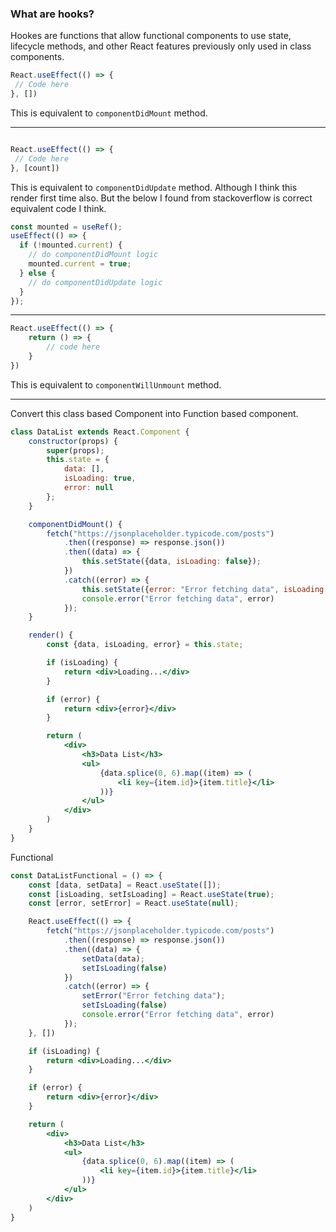 ### What are hooks?
Hookes are functions that allow functional components to use state, lifecycle 
methods, and other React features previously only used in class components. 

```jsx
React.useEffect(() => {
 // Code here
}, [])
```

This is equivalent to `componentDidMount` method.

---

```jsx

React.useEffect(() => {
 // Code here
}, [count])
```

This is equivalent to `componentDidUpdate` method.
Although I think this render first time also.
But the below I found from stackoverflow is correct equivalent code I think.

```jsx
const mounted = useRef();
useEffect(() => {
  if (!mounted.current) {
    // do componentDidMount logic
    mounted.current = true;
  } else {
    // do componentDidUpdate logic
  }
});
```

---

```jsx
React.useEffect(() => {
    return () => {
        // code here
    }
})
```

This is equivalent to `componentWillUnmount` method.


---

Convert this class based Component into Function based component.

```jsx
class DataList extends React.Component {
    constructor(props) {
        super(props);
        this.state = {
            data: [],
            isLoading: true,
            error: null
        };
    }

    componentDidMount() {
        fetch("https://jsonplaceholder.typicode.com/posts")
            .then((response) => response.json())
            .then((data) => {
                this.setState({data, isLoading: false});
            })
            .catch((error) => {
                this.setState({error: "Error fetching data", isLoading: false});
                console.error("Error fetching data", error)
            });
    }

    render() {
        const {data, isLoading, error} = this.state;

        if (isLoading) {
            return <div>Loading...</div>
        }

        if (error) {
            return <div>{error}</div>
        }

        return (
            <div>
                <h3>Data List</h3>
                <ul>
                    {data.splice(0, 6).map((item) => (
                        <li key={item.id}>{item.title}</li>
                    ))}
                </ul>
            </div>
        )
    }
}
```

Functional

```jsx
const DataListFunctional = () => {
    const [data, setData] = React.useState([]);
    const [isLoading, setIsLoading] = React.useState(true);
    const [error, setError] = React.useState(null);

    React.useEffect(() => {
        fetch("https://jsonplaceholder.typicode.com/posts")
            .then((response) => response.json())
            .then((data) => {
                setData(data);
                setIsLoading(false)
            })
            .catch((error) => {
                setError("Error fetching data");
                setIsLoading(false)
                console.error("Error fetching data", error)
            });
    }, [])

    if (isLoading) {
        return <div>Loading...</div>
    }

    if (error) {
        return <div>{error}</div>
    }

    return (
        <div>
            <h3>Data List</h3>
            <ul>
                {data.splice(0, 6).map((item) => (
                    <li key={item.id}>{item.title}</li>
                ))}
            </ul>
        </div>
    )
}
```